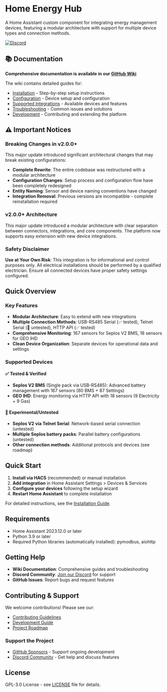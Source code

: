 # Home Energy Hub

A Home Assistant custom component for integrating energy management devices, featuring a modular architecture with support for multiple device types and connection methods.

[![Discord](https://img.shields.io/discord/1161651448011034734?style=for-the-badge&logo=discord)](https://discord.gg/4eQbPEETBR)

## 📚 Documentation

**Comprehensive documentation is available in our [GitHub Wiki](https://github.com/flip555/home_energy_hub/wiki)**

The wiki contains detailed guides for:
- [Installation](https://github.com/flip555/home_energy_hub/wiki/Installation) - Step-by-step setup instructions
- [Configuration](https://github.com/flip555/home_energy_hub/wiki/Configuration) - Device setup and configuration
- [Supported Integrations](https://github.com/flip555/home_energy_hub/wiki/Supported-Integrations) - Available devices and features
- [Troubleshooting](https://github.com/flip555/home_energy_hub/wiki/Troubleshooting) - Common issues and solutions
- [Development](https://github.com/flip555/home_energy_hub/wiki/Development) - Contributing and extending the platform

## ⚠️ Important Notices

### Breaking Changes in v2.0.0+
This major update introduced significant architectural changes that may break existing configurations:

- **Complete Rewrite**: The entire codebase was restructured with a modular architecture
- **Configuration Changes**: Setup process and configuration flow have been completely redesigned
- **Entity Naming**: Sensor and device naming conventions have changed
- **Integration Removal**: Previous versions are incompatible - complete reinstallation required

### v2.0.0+ Architecture
This major update introduced a modular architecture with clear separation between connectors, integrations, and core components. The platform now supports easy extension with new device integrations.

### Safety Disclaimer
**Use at Your Own Risk**: This integration is for informational and control purposes only. All electrical installations should be performed by a qualified electrician. Ensure all connected devices have proper safety settings configured.

## Quick Overview

### Key Features
- **Modular Architecture**: Easy to extend with new integrations
- **Multiple Connection Methods**: USB-RS485 Serial (✅ tested), Telnet Serial (🧪 untested), HTTP API (✅ tested)
- **Comprehensive Monitoring**: 167 sensors for Seplos V2 BMS, 18 sensors for GEO IHD
- **Clean Device Organization**: Separate devices for operational data and settings

### Supported Devices

#### ✅ Tested & Verified
- **Seplos V2 BMS** (Single pack via USB-RS485): Advanced battery management with 167 sensors (80 BMS + 87 Settings)
- **GEO IHD**: Energy monitoring via HTTP API with 18 sensors (9 Electricity + 9 Gas)

#### 🧪 Experimental/Untested
- **Seplos V2 via Telnet Serial**: Network-based serial connection (untested)
- **Multiple Seplos battery packs**: Parallel battery configurations (untested)
- **Other connection methods**: Additional protocols and devices (see roadmap)

## Quick Start

1. **Install via HACS** (recommended) or manual installation
2. **Add integration** in Home Assistant Settings > Devices & Services
3. **Configure your devices** following the setup wizard
4. **Restart Home Assistant** to complete installation

For detailed instructions, see the [Installation Guide](https://github.com/flip555/home_energy_hub/wiki/Installation).

## Requirements

- Home Assistant 2023.12.0 or later
- Python 3.9 or later
- Required Python libraries (automatically installed): pymodbus, aiohttp

## Getting Help

- **Wiki Documentation**: Comprehensive guides and troubleshooting
- **Discord Community**: [Join our Discord](https://discord.gg/4eQbPEETBR) for support
- **GitHub Issues**: Report bugs and request features

## Contributing & Support

We welcome contributions! Please see our:
- [Contributing Guidelines](CONTRIBUTING.md)
- [Development Guide](https://github.com/flip555/home_energy_hub/wiki/Development)
- [Project Roadmap](https://github.com/flip555/home_energy_hub/wiki/Development-Roadmap)

### Support the Project
- [GitHub Sponsors](https://github.com/sponsors/flip555) - Support ongoing development
- [Discord Community](https://discord.gg/4eQbPEETBR) - Get help and discuss features

## License

GPL-3.0 License - see [LICENSE](LICENSE) file for details.
